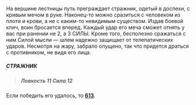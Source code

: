 На вершине лестницы путь преграждает стражник, одетый в доспехи, с кривым мечом в руке. Наконец-то можно сразиться с человеком из плоти и крови, а не с каким-то невидимым существом. Издав боевой клич, воин бросается вперед. Каждый удар его меча сможет отнять у вас при ранении не 2, а 3 СИЛЫ. Кроме того, бесполезно сражаться с ним Силой мысли — шлем надежно защищает от телепатических ударов. Несмотря на жару, забрало опущено, так что придется драться с противником, не видя его лица.

##### СТРАЖНИК

> ##### Ловкость 11 Сила 12

Если победить его удалось, то [**613**](#n_613).

